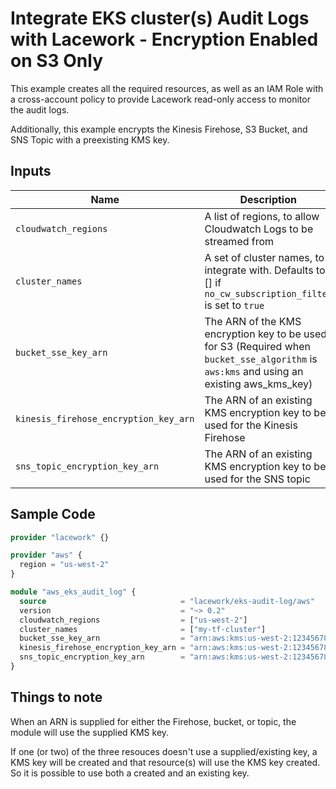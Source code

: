 # Integrate EKS cluster(s) Audit Logs with Lacework - Encryption Enabled on S3 Only

This example creates all the required resources, as well as an IAM Role with a cross-account policy to 
provide Lacework read-only access to monitor the audit logs.

Additionally, this example encrypts the Kinesis Firehose, S3 Bucket, and SNS Topic with a preexisting KMS key.

## Inputs

| Name                                  | Description                                                                                                                               | Type           |
| ------------------------------------- | ----------------------------------------------------------------------------------------------------------------------------------------- | -------------- |
| `cloudwatch_regions`                  | A list of regions, to allow Cloudwatch Logs to be streamed from                                                                           | `list(string)` |
| `cluster_names`                       | A set of cluster names, to integrate with. Defaults to [] if `no_cw_subscription_filter` is set to `true`                                 | `set(string)`  |
| `bucket_sse_key_arn`                  | The ARN of the KMS encryption key to be used for S3 (Required when `bucket_sse_algorithm` is `aws:kms` and using an existing aws_kms_key) | `string` | 
| `kinesis_firehose_encryption_key_arn` | The ARN of an existing KMS encryption key to be used for the Kinesis Firehose                                                             | `string`         |
| `sns_topic_encryption_key_arn`        | The ARN of an existing KMS encryption key to be used for the SNS topic                                                                    | `string`         |

## Sample Code

```terraform
provider "lacework" {}

provider "aws" {
  region = "us-west-2"
}

module "aws_eks_audit_log" {
  source                              = "lacework/eks-audit-log/aws"
  version                             = "~> 0.2"
  cloudwatch_regions                  = ["us-west-2"]
  cluster_names                       = ["my-tf-cluster"]
  bucket_sse_key_arn                  = "arn:aws:kms:us-west-2:123456789012:key/mrk-1234567890abcdefghijklmnopqrstuv"
  kinesis_firehose_encryption_key_arn = "arn:aws:kms:us-west-2:123456789012:key/mrk-1234567890abcdefghijklmnopqrstuv"
  sns_topic_encryption_key_arn        = "arn:aws:kms:us-west-2:123456789012:key/mrk-1234567890abcdefghijklmnopqrstuv"
}
```

## Things to note
When an ARN is supplied for either the Firehose, bucket, or topic, the module will use the supplied KMS key.

If one (or two) of the three resouces doesn't use a supplied/existing key, a KMS key will be created and that resource(s) will use the KMS key created. So it is possible to use both a created and an existing key.
